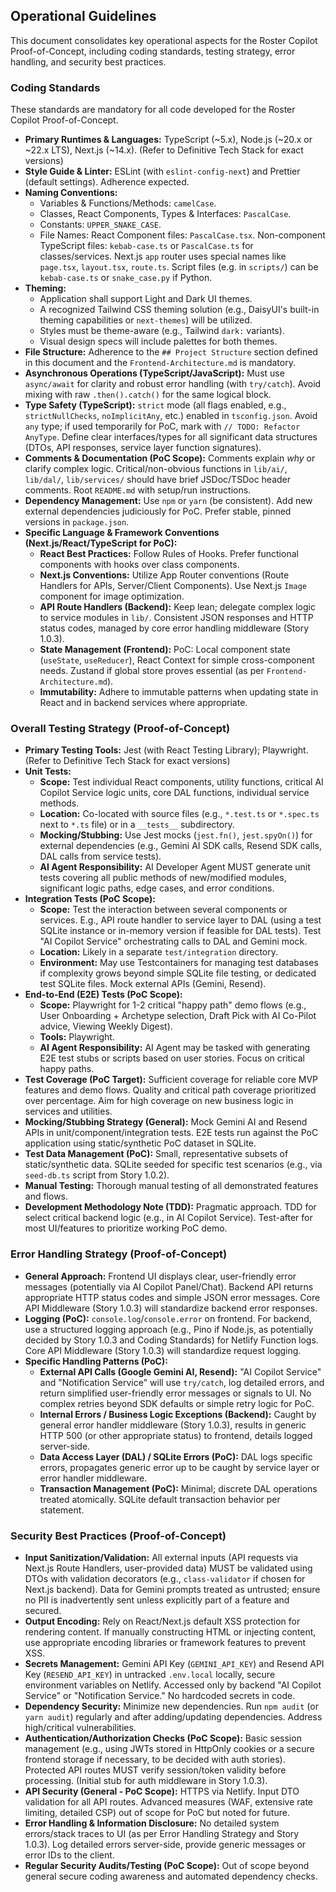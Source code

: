 ## Operational Guidelines

This document consolidates key operational aspects for the Roster Copilot Proof-of-Concept, including coding standards, testing strategy, error handling, and security best practices.

### Coding Standards

These standards are mandatory for all code developed for the Roster Copilot Proof-of-Concept.
* **Primary Runtimes & Languages:** TypeScript (~5.x), Node.js (~20.x or ~22.x LTS), Next.js (~14.x). (Refer to Definitive Tech Stack for exact versions)
* **Style Guide & Linter:** ESLint (with `eslint-config-next`) and Prettier (default settings). Adherence expected.
* **Naming Conventions:**
    * Variables & Functions/Methods: `camelCase`.
    * Classes, React Components, Types & Interfaces: `PascalCase`.
    * Constants: `UPPER_SNAKE_CASE`.
    * File Names: React Component files: `PascalCase.tsx`. Non-component TypeScript files: `kebab-case.ts` or `PascalCase.ts` for classes/services. Next.js `app` router uses special names like `page.tsx`, `layout.tsx`, `route.ts`. Script files (e.g. in `scripts/`) can be `kebab-case.ts` or `snake_case.py` if Python.
* **Theming:**
    * Application shall support Light and Dark UI themes.
    * A recognized Tailwind CSS theming solution (e.g., DaisyUI's built-in theming capabilities or `next-themes`) will be utilized.
    * Styles must be theme-aware (e.g., Tailwind `dark:` variants).
    * Visual design specs will include palettes for both themes.
* **File Structure:** Adherence to the `## Project Structure` section defined in this document and the `Frontend-Architecture.md` is mandatory.
* **Asynchronous Operations (TypeScript/JavaScript):** Must use `async/await` for clarity and robust error handling (with `try/catch`). Avoid mixing with raw `.then().catch()` for the same logical block.
* **Type Safety (TypeScript):** `strict` mode (all flags enabled, e.g., `strictNullChecks`, `noImplicitAny`, etc.) enabled in `tsconfig.json`. Avoid `any` type; if used temporarily for PoC, mark with `// TODO: Refactor AnyType`. Define clear interfaces/types for all significant data structures (DTOs, API responses, service layer function signatures).
* **Comments & Documentation (PoC Scope):** Comments explain *why* or clarify complex logic. Critical/non-obvious functions in `lib/ai/`, `lib/dal/`, `lib/services/` should have brief JSDoc/TSDoc header comments. Root `README.md` with setup/run instructions.
* **Dependency Management:** Use `npm` or `yarn` (be consistent). Add new external dependencies judiciously for PoC. Prefer stable, pinned versions in `package.json`.
* **Specific Language & Framework Conventions (Next.js/React/TypeScript for PoC):**
    * **React Best Practices:** Follow Rules of Hooks. Prefer functional components with hooks over class components.
    * **Next.js Conventions:** Utilize App Router conventions (Route Handlers for APIs, Server/Client Components). Use Next.js `Image` component for image optimization.
    * **API Route Handlers (Backend):** Keep lean; delegate complex logic to service modules in `lib/`. Consistent JSON responses and HTTP status codes, managed by core error handling middleware (Story 1.0.3).
    * **State Management (Frontend):** PoC: Local component state (`useState`, `useReducer`), React Context for simple cross-component needs. Zustand if global store proves essential (as per `Frontend-Architecture.md`).
    * **Immutability:** Adhere to immutable patterns when updating state in React and in backend services where appropriate.

### Overall Testing Strategy (Proof-of-Concept)

* **Primary Testing Tools:** Jest (with React Testing Library); Playwright. (Refer to Definitive Tech Stack for exact versions)
* **Unit Tests:**
  - **Scope:** Test individual React components, utility functions, critical AI Copilot Service logic units, core DAL functions, individual service methods.
  - **Location:** Co-located with source files (e.g., `*.test.ts` or `*.spec.ts` next to `*.ts` file) or in a `__tests__` subdirectory.
  - **Mocking/Stubbing:** Use Jest mocks (`jest.fn()`, `jest.spyOn()`) for external dependencies (e.g., Gemini AI SDK calls, Resend SDK calls, DAL calls from service tests).
  - **AI Agent Responsibility:** AI Developer Agent MUST generate unit tests covering all public methods of new/modified modules, significant logic paths, edge cases, and error conditions.
* **Integration Tests (PoC Scope):**
  - **Scope:** Test the interaction between several components or services. E.g., API route handler to service layer to DAL (using a test SQLite instance or in-memory version if feasible for DAL tests). Test "AI Copilot Service" orchestrating calls to DAL and Gemini mock.
  - **Location:** Likely in a separate `test/integration` directory.
  - **Environment:** May use Testcontainers for managing test databases if complexity grows beyond simple SQLite file testing, or dedicated test SQLite files. Mock external APIs (Gemini, Resend).
* **End-to-End (E2E) Tests (PoC Scope):**
  - **Scope:** Playwright for 1-2 critical "happy path" demo flows (e.g., User Onboarding + Archetype selection, Draft Pick with AI Co-Pilot advice, Viewing Weekly Digest).
  - **Tools:** Playwright.
  - **AI Agent Responsibility:** AI Agent may be tasked with generating E2E test stubs or scripts based on user stories. Focus on critical happy paths.
* **Test Coverage (PoC Target):** Sufficient coverage for reliable core MVP features and demo flows. Quality and critical path coverage prioritized over percentage. Aim for high coverage on new business logic in services and utilities.
* **Mocking/Stubbing Strategy (General):** Mock Gemini AI and Resend APIs in unit/component/integration tests. E2E tests run against the PoC application using static/synthetic PoC dataset in SQLite.
* **Test Data Management (PoC):** Small, representative subsets of static/synthetic data. SQLite seeded for specific test scenarios (e.g., via `seed-db.ts` script from Story 1.0.2).
* **Manual Testing:** Thorough manual testing of all demonstrated features and flows.
* **Development Methodology Note (TDD):** Pragmatic approach. TDD for select critical backend logic (e.g., in AI Copilot Service). Test-after for most UI/features to prioritize working PoC demo.

### Error Handling Strategy (Proof-of-Concept)

* **General Approach:** Frontend UI displays clear, user-friendly error messages (potentially via AI Copilot Panel/Chat). Backend API returns appropriate HTTP status codes and simple JSON error messages. Core API Middleware (Story 1.0.3) will standardize backend error responses.
* **Logging (PoC):** `console.log`/`console.error` on frontend. For backend, use a structured logging approach (e.g., Pino if Node.js, as potentially decided by Story 1.0.3 and Coding Standards) for Netlify Function logs. Core API Middleware (Story 1.0.3) will standardize request logging.
* **Specific Handling Patterns (PoC):**
    * **External API Calls (Google Gemini AI, Resend):** "AI Copilot Service" and "Notification Service" will use `try/catch`, log detailed errors, and return simplified user-friendly error messages or signals to UI. No complex retries beyond SDK defaults or simple retry logic for PoC.
    * **Internal Errors / Business Logic Exceptions (Backend):** Caught by general error handler middleware (Story 1.0.3), results in generic HTTP 500 (or other appropriate status) to frontend, details logged server-side.
    * **Data Access Layer (DAL) / SQLite Errors (PoC):** DAL logs specific errors, propagates generic error up to be caught by service layer or error handler middleware.
    * **Transaction Management (PoC):** Minimal; discrete DAL operations treated atomically. SQLite default transaction behavior per statement.

### Security Best Practices (Proof-of-Concept)

* **Input Sanitization/Validation:** All external inputs (API requests via Next.js Route Handlers, user-provided data) MUST be validated using DTOs with validation decorators (e.g., `class-validator` if chosen for Next.js backend). Data for Gemini prompts treated as untrusted; ensure no PII is inadvertently sent unless explicitly part of a feature and secured.
* **Output Encoding:** Rely on React/Next.js default XSS protection for rendering content. If manually constructing HTML or injecting content, use appropriate encoding libraries or framework features to prevent XSS.
* **Secrets Management:** Gemini API Key (`GEMINI_API_KEY`) and Resend API Key (`RESEND_API_KEY`) in untracked `.env.local` locally, secure environment variables on Netlify. Accessed only by backend "AI Copilot Service" or "Notification Service." No hardcoded secrets in code.
* **Dependency Security:** Minimize new dependencies. Run `npm audit` (or `yarn audit`) regularly and after adding/updating dependencies. Address high/critical vulnerabilities.
* **Authentication/Authorization Checks (PoC Scope):** Basic session management (e.g., using JWTs stored in HttpOnly cookies or a secure frontend storage if necessary, to be decided with auth stories). Protected API routes MUST verify session/token validity before processing. (Initial stub for auth middleware in Story 1.0.3).
* **API Security (General - PoC Scope):** HTTPS via Netlify. Input DTO validation for all API routes. Advanced measures (WAF, extensive rate limiting, detailed CSP) out of scope for PoC but noted for future.
* **Error Handling & Information Disclosure:** No detailed system errors/stack traces to UI (as per Error Handling Strategy and Story 1.0.3). Log detailed errors server-side, provide generic messages or error IDs to the client.
* **Regular Security Audits/Testing (PoC Scope):** Out of scope beyond general secure coding awareness and automated dependency checks.